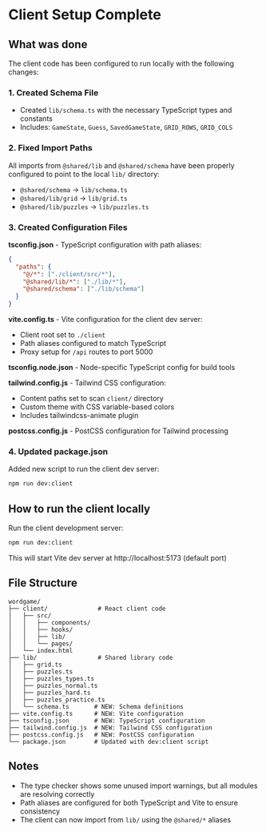 # Client Setup Complete

## What was done

The client code has been configured to run locally with the following changes:

### 1. Created Schema File

- Created `lib/schema.ts` with the necessary TypeScript types and constants
- Includes: `GameState`, `Guess`, `SavedGameState`, `GRID_ROWS`, `GRID_COLS`

### 2. Fixed Import Paths

All imports from `@shared/lib` and `@shared/schema` have been properly configured to point to the local `lib/` directory:

- `@shared/schema` → `lib/schema.ts`
- `@shared/lib/grid` → `lib/grid.ts`
- `@shared/lib/puzzles` → `lib/puzzles.ts`

### 3. Created Configuration Files

**tsconfig.json** - TypeScript configuration with path aliases:

```json
{
  "paths": {
    "@/*": ["./client/src/*"],
    "@shared/lib/*": ["./lib/*"],
    "@shared/schema": ["./lib/schema"]
  }
}
```

**vite.config.ts** - Vite configuration for the client dev server:

- Client root set to `./client`
- Path aliases configured to match TypeScript
- Proxy setup for `/api` routes to port 5000

**tsconfig.node.json** - Node-specific TypeScript config for build tools

**tailwind.config.js** - Tailwind CSS configuration:

- Content paths set to scan `client/` directory
- Custom theme with CSS variable-based colors
- Includes tailwindcss-animate plugin

**postcss.config.js** - PostCSS configuration for Tailwind processing

### 4. Updated package.json

Added new script to run the client dev server:

```bash
npm run dev:client
```

## How to run the client locally

Run the client development server:

```bash
npm run dev:client
```

This will start Vite dev server at http://localhost:5173 (default port)

## File Structure

```
wordgame/
├── client/              # React client code
│   ├── src/
│   │   ├── components/
│   │   ├── hooks/
│   │   ├── lib/
│   │   └── pages/
│   └── index.html
├── lib/                 # Shared library code
│   ├── grid.ts
│   ├── puzzles.ts
│   ├── puzzles_types.ts
│   ├── puzzles_normal.ts
│   ├── puzzles_hard.ts
│   ├── puzzles_practice.ts
│   └── schema.ts       # NEW: Schema definitions
├── vite.config.ts      # NEW: Vite configuration
├── tsconfig.json       # NEW: TypeScript configuration
├── tailwind.config.js  # NEW: Tailwind CSS configuration
├── postcss.config.js   # NEW: PostCSS configuration
└── package.json        # Updated with dev:client script
```

## Notes

- The type checker shows some unused import warnings, but all modules are resolving correctly
- Path aliases are configured for both TypeScript and Vite to ensure consistency
- The client can now import from `lib/` using the `@shared/*` aliases
